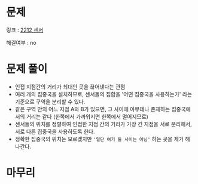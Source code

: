 # 문제
링크 : [2212 센서](https://www.acmicpc.net/problem/2212)

해결여부 : no

# 문제 풀이
- 인접 지점간의 거리가 최대인 곳을 끊어낸다는 관점
- 여러 개의 집중국을 설치하므로, 센서들의 집합을 '어떤 집중국을 사용하는가' 라는 기준으로 구역을 분리할 수 있다.
- 같은 구역 안의 어느 지점 A와 B가 있으면, 그 사이에 아무데나 존재하는 집중국에서의 거리는 같다 (한쪽에서 가까워지면 한쪽에서 멀어지므로)
- 센서들의 위치를 정렬하여 인접한 지점 간의 거리가 가장 긴 지점을 서로 분리해서, 서로 다른 집중국을 사용하도록 한다.
- 정확한 집중국의 위치는 모르겠지만 `'일단 여기 둘 사이는 아님'` 하는 곳을 제거 해 나간다. 

# 마무리